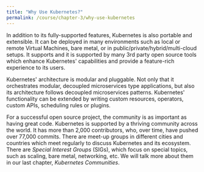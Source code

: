 ```yaml
---
title: "Why Use Kubernetes?"
permalink: /course/chapter-3/why-use-kubernetes
---
```

In addition to its fully-supported features, Kubernetes is also portable and extensible. It can be deployed in many environments such as local or remote Virtual Machines, bare metal, or in public/private/hybrid/multi-cloud setups. It supports and it is supported by many 3rd party open source tools which enhance Kubernetes' capabilities and provide a feature-rich experience to its users.

Kubernetes' architecture is modular and pluggable. Not only that it orchestrates modular, decoupled microservices type applications, but also its architecture follows decoupled microservices patterns. Kubernetes' functionality can be extended by writing custom resources, operators, custom APIs, scheduling rules or plugins.

For a successful open source project, the community is as important as having great code. Kubernetes is supported by a thriving community across the world. It has more than 2,000 contributors, who, over time, have pushed over 77,000 commits. There are meet-up groups in different cities and countries which meet regularly to discuss Kubernetes and its ecosystem. There are *Special Interest Groups* (SIGs), which focus on special topics, such as scaling, bare metal, networking, etc. We will talk more about them in our last chapter, *Kubernetes Communities*.